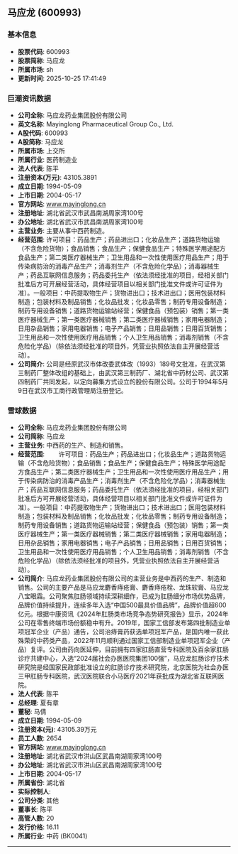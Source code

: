## 马应龙 (600993)

### 基本信息

- **股票代码**: 600993
- **股票简称**: 马应龙
- **所属市场**: sh
- **更新时间**: 2025-10-25 17:41:49

### 巨潮资讯数据

- **公司全称**: 马应龙药业集团股份有限公司
- **英文名称**: Mayinglong Pharmaceutical Group Co., Ltd.
- **A股代码**: 600993
- **A股简称**: 马应龙
- **所属市场**: 上交所
- **所属行业**: 医药制造业
- **法人代表**: 陈平
- **注册资本(万元)**: 43105.3891
- **成立日期**: 1994-05-09
- **上市日期**: 2004-05-17
- **官方网站**: www.mayinglong.cn
- **注册地址**: 湖北省武汉市武昌南湖周家湾100号
- **办公地址**: 湖北省武汉市武昌南湖周家湾100号
- **主营业务**: 主要从事中西药制造。
- **经营范围**: 许可项目：药品生产；药品进出口；化妆品生产；道路货物运输（不含危险货物）；食品销售；食品生产；保健食品生产；特殊医学用途配方食品生产；第二类医疗器械生产；卫生用品和一次性使用医疗用品生产；用于传染病防治的消毒产品生产；消毒剂生产（不含危险化学品）；消毒器械生产；药品互联网信息服务；药品委托生产（依法须经批准的项目，经相关部门批准后方可开展经营活动，具体经营项目以相关部门批准文件或许可证件为准）。一般项目：中药提取物生产；货物进出口；技术进出口；医用包装材料制造；包装材料及制品销售；化妆品批发；化妆品零售；制药专用设备制造；制药专用设备销售；道路货物运输站经营；保健食品（预包装）销售；第一类医疗器械生产；第一类医疗器械销售；第二类医疗器械销售；家用电器制造；日用杂品销售；家用电器销售；电子产品销售；日用品销售；日用百货销售；卫生用品和一次性使用医疗用品销售；个人卫生用品销售；消毒剂销售（不含危险化学品）（除依法须经批准的项目外，凭营业执照依法自主开展经营活动）。
- **公司简介**: 公司是经原武汉市体改委武体改（1993）189号文批准，在武汉第三制药厂整体改组的基础上，由武汉第三制药厂、湖北省中药材公司、武汉第四制药厂共同发起，以定向募集方式设立的股份有限公司。公司于1994年5月9日在武汉市工商行政管理局注册登记。

### 雪球数据

- **公司全称**: 马应龙药业集团股份有限公司
- **公司简称**: 马应龙
- **主营业务**: 中西药的生产、制造和销售。
- **经营范围**: 　　许可项目：药品生产；药品进出口；化妆品生产；道路货物运输（不含危险货物）；食品销售；食品生产；保健食品生产；特殊医学用途配方食品生产；第二类医疗器械生产；卫生用品和一次性使用医疗用品生产；用于传染病防治的消毒产品生产；消毒剂生产（不含危险化学品）；消毒器械生产；药品互联网信息服务；药品委托生产（依法须经批准的项目，经相关部门批准后方可开展经营活动，具体经营项目以相关部门批准文件或许可证件为准）。一般项目：中药提取物生产；货物进出口；技术进出口；医用包装材料制造；包装材料及制品销售；化妆品批发；化妆品零售；制药专用设备制造；制药专用设备销售；道路货物运输站经营；保健食品（预包装）销售；第一类医疗器械生产；第一类医疗器械销售；第二类医疗器械销售；家用电器制造；日用杂品销售；家用电器销售；电子产品销售；日用品销售；日用百货销售；卫生用品和一次性使用医疗用品销售；个人卫生用品销售；消毒剂销售（不含危险化学品）（除依法须经批准的项目外，凭营业执照依法自主开展经营活动）。
- **公司简介**: 马应龙药业集团股份有限公司的主营业务是中西药的生产、制造和销售。公司的主要产品是马应龙麝香痔疮膏、麝香痔疮栓、龙珠软膏、马应龙八宝眼霜。公司聚焦肛肠领域持续深耕细作，已成为肛肠细分市场优势品牌，品牌价值持续提升，连续多年入选“中国500最具价值品牌”，品牌价值超600亿元。根据中康资讯《2024年肛肠类市场竞争态势研究报告》显示，2024年公司在零售终端市场份额稳中有升。2019年，国家工信部发布第四批制造业单项冠军企业（产品）通告，公司治痔膏药获选单项冠军产品，是国内唯一获此殊荣的中药类产品，2022年11月顺利通过国家工信部制造业单项冠军企业（产品）复评。公司由药向医延伸，目前拥有四家肛肠直营专科医院及百余家肛肠诊疗共建中心，入选“2024届社会办医医院集团100强”，马应龙肛肠诊疗技术研究院是经国家民政部批准设立的肛肠诊疗技术研究院，北京医院为社会办医三甲肛肠专科医院，武汉医院联合小马医疗2021年获批成为湖北省互联网医院。
- **法人代表**: 陈平
- **总经理**: 夏有章
- **董秘**: 马倩
- **成立日期**: 1994-05-09
- **注册资本(元)**: 43105.39万元
- **员工人数**: 2654
- **官方网站**: www.mayinglong.cn
- **注册地址**: 湖北省武汉市洪山区武昌南湖周家湾100号
- **办公地址**: 湖北省武汉市洪山区武昌南湖周家湾100号
- **上市日期**: 2004-05-17
- **所属省份**: 湖北省
- **实际控制人**: 
- **公司分类**: 其他
- **董事长**: 陈平
- **高管人数**: 20
- **发行价格**: 16.11
- **所属行业**: 中药 (BK0041)

---